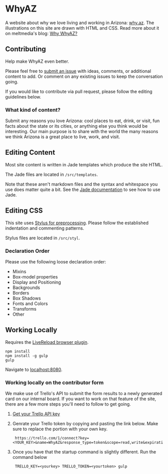 # WhyAZ

A website about why we love living and working in Arizona: [why.az](http://why.az/). The illustrations on this site are drawn with HTML and CSS. Read more about it on meltmedia's blog: [Why WhyAZ?](http://blog.meltmedia.com/2013/08/why-whyaz/)

## Contributing

Help make WhyAZ even better.

Please feel free to [submit an issue](https://github.com/meltmedia/whyaz/issues) with ideas, comments, or additional content to add. Or comment on any existing issues to keep the conversation going.

If you would like to contribute via pull request, please follow the editing guidelines below.

### What kind of content?

Submit any reasons you love Arizona: cool places to eat, drink, or visit, fun facts about the state or its cities, or anything else you think would be interesting. Our main purpose is to share with the world the many reasons we think Arizona is a great place to live, work, and visit.

## Editing Content

Most site content is written in Jade templates which produce the site HTML.

The Jade files are located in `/src/templates`.

Note that these aren't markdown files and the syntax and whitespace you use does matter quite a bit. See the [Jade documentation](http://jade-lang.com) to see how to use Jade.

## Editing CSS

This site uses [Stylus for preprocessing](http://learnboost.github.io/stylus/). Please follow the established indentation and commenting patterns.

Stylus files are located in `/src/styl`.

### Declaration Order

Please use the following loose declaration order:

* Mixins
* Box-model properties
* Display and Positioning
* Backgrounds
* Borders
* Box Shadows
* Fonts and Colors
* Transforms
* Other

## Working Locally

Requires the [LiveReload browser plugin](https://chrome.google.com/webstore/detail/livereload/jnihajbhpnppcggbcgedagnkighmdlei).

```
npm install
npm install -g gulp
gulp
```

Navigate to [localhost:8080](http://localhost:8080).

### Working locally on the contributor form
We make use of Trello's API to submit the form results to a newly generated card on our internal board. If you want to work on that feature of the site, there are a few more steps you'll need to follow to get going.

1. [Get your Trello API key](https://trello.com/1/appKey/generate)
2. Genrate your Trello token by copying and pasting the link below. Make sure to replace the <yourkey> portion with your own key.

        https://trello.com/1/connect?key=<YOUR_KEY>&name=WhyAZ&response_type=token&scope=read,write&expiration=never

3. Once you have that the startup command is slightly different. Run the command below

        TRELLO_KEY=<yourkey> TRELLO_TOKEN=<yourtoken> gulp
